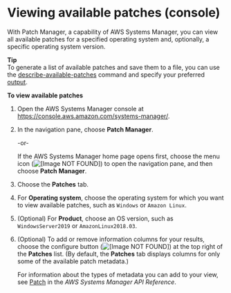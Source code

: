 # Viewing available patches \(console\)<a name="viewing-available-patches"></a>

With Patch Manager, a capability of AWS Systems Manager, you can view all available patches for a specified operating system and, optionally, a specific operating system version\.

**Tip**  
To generate a list of available patches and save them to a file, you can use the [describe\-available\-patches](https://docs.aws.amazon.com/cli/latest/reference/ssm/describe-available-patches.html) command and specify your preferred [output](https://docs.aws.amazon.com/cli/latest/reference/cli-usage-output.html)\.

**To view available patches**

1. Open the AWS Systems Manager console at [https://console\.aws\.amazon\.com/systems\-manager/](https://console.aws.amazon.com/systems-manager/)\.

1. In the navigation pane, choose **Patch Manager**\.

   \-or\-

   If the AWS Systems Manager home page opens first, choose the menu icon \(![\[Image NOT FOUND\]](http://docs.aws.amazon.com/systems-manager/latest/userguide/images/menu-icon-small.png)\) to open the navigation pane, and then choose **Patch Manager**\.

1. Choose the **Patches** tab\.

1. For **Operating system**, choose the operating system for which you want to view available patches, such as `Windows` or `Amazon Linux`\.

1. \(Optional\) For **Product**, choose an OS version, such as `WindowsServer2019` or `AmazonLinux2018.03`\.

1. \(Optional\) To add or remove information columns for your results, choose the configure button \(![\[Image NOT FOUND\]](http://docs.aws.amazon.com/systems-manager/latest/userguide/images/configure-button.png)\) at the top right of the **Patches** list\. \(By default, the **Patches** tab displays columns for only some of the available patch metadata\.\)

   For information about the types of metadata you can add to your view, see [Patch](https://docs.aws.amazon.com/systems-manager/latest/APIReference/API_Patch.html) in the *AWS Systems Manager API Reference*\.